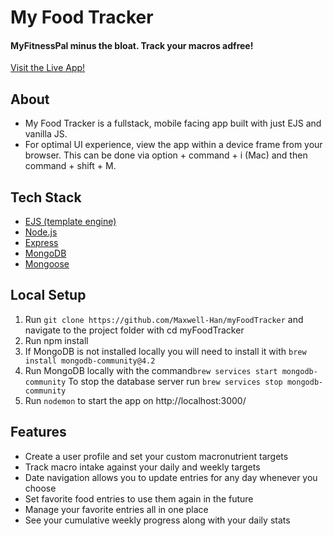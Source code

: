 # My Food Tracker

#### MyFitnessPal minus the bloat.  Track your macros adfree!
[Visit the Live App!](https://foodtrackertest.herokuapp.com/)

## About
- My Food Tracker is a fullstack, mobile facing app built with just EJS and vanilla JS.
- For optimal UI experience, view the app within a device frame from your browser.  This can be done via option + command + i (Mac) and then command + shift + M.

## Tech Stack
- [EJS (template engine)](https://ejs.co/)
- [Node.js](https://nodejs.org/en/)
- [Express](http://expressjs.com/)
- [MongoDB](https://www.mongodb.com/)
- [Mongoose](https://www.mongoosejs.com/)

## Local Setup

1. Run `git clone https://github.com/Maxwell-Han/myFoodTracker` and navigate to the project folder with cd myFoodTracker
2. Run npm install
3. If MongoDB is not installed locally you will need to install it with `brew install mongodb-community@4.2`
4. Run MongoDB locally with the command`brew services start mongodb-community` To stop the database server run `brew services stop mongodb-community`
5. Run `nodemon` to start the app on http://localhost:3000/

## Features
- Create a user profile and set your custom macronutrient targets
- Track macro intake against your daily and weekly targets
- Date navigation allows you to update entries for any day whenever you choose
- Set favorite food entries to use them again in the future
- Manage your favorite entries all in one place
- See your cumulative weekly progress along with your daily stats



